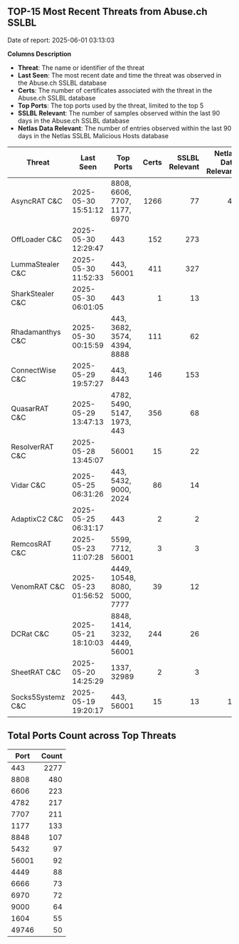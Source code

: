 ## TOP-15 Most Recent Threats from Abuse.ch SSLBL
Date of report: 2025-06-01 03:13:03

**Columns Description**
- **Threat**: The name or identifier of the threat
- **Last Seen**: The most recent date and time the threat was observed in the Abuse.ch SSLBL database
- **Certs**: The number of certificates associated with the threat in the Abuse.ch SSLBL database
- **Top Ports**: The top ports used by the threat, limited to the top 5
- **SSLBL Relevant**: The number of samples observed within the last 90 days in the Abuse.ch SSLBL database
- **Netlas Data Relevant**: The number of entries observed within the last 90 days in the Netlas SSLBL Malicious Hosts database



| Threat                     | Last Seen           | Top Ports          | Certs        | SSLBL Relevant   | Netlas Data Relevant  |
|----------------------------|---------------------|--------------------|-------------:|-----------------:|----------------------:|
| AsyncRAT C&C               | 2025-05-30 15:51:12 | 8808, 6606, 7707, 1177, 6970 | 1266 | 77 | 47 |
| OffLoader C&C              | 2025-05-30 12:29:47 | 443 | 152 | 273 | 1 |
| LummaStealer C&C           | 2025-05-30 11:52:33 | 443, 56001 | 411 | 327 | 0 |
| SharkStealer C&C           | 2025-05-30 06:01:05 | 443 | 1 | 13 | 0 |
| Rhadamanthys C&C           | 2025-05-30 00:15:59 | 443, 3682, 3574, 4394, 8888 | 111 | 62 | 8 |
| ConnectWise C&C            | 2025-05-29 19:57:27 | 443, 8443 | 146 | 153 | 7 |
| QuasarRAT C&C              | 2025-05-29 13:47:13 | 4782, 5490, 5147, 1973, 443 | 356 | 68 | 2 |
| ResolverRAT C&C            | 2025-05-28 13:45:07 | 56001 | 15 | 22 | 0 |
| Vidar C&C                  | 2025-05-25 06:31:26 | 443, 5432, 9000, 2024 | 86 | 14 | 4 |
| AdaptixC2 C&C              | 2025-05-25 06:31:17 | 443 | 2 | 2 | 1 |
| RemcosRAT C&C              | 2025-05-23 11:07:28 | 5599, 7712, 56001 | 3 | 3 | 0 |
| VenomRAT C&C               | 2025-05-23 01:56:52 | 4449, 10548, 8080, 5000, 7777 | 39 | 12 | 5 |
| DCRat C&C                  | 2025-05-21 18:10:03 | 8848, 1414, 3232, 4449, 56001 | 244 | 26 | 0 |
| SheetRAT C&C               | 2025-05-20 14:25:29 | 1337, 32989 | 2 | 3 | 0 |
| Socks5Systemz C&C          | 2025-05-19 19:20:17 | 443, 56001 | 15 | 13 | 10 |

## Total Ports Count across Top Threats
| Port       | Count      |
|------------|-----------:|
| 443 | 2277 |
| 8808 | 480 |
| 6606 | 223 |
| 4782 | 217 |
| 7707 | 211 |
| 1177 | 133 |
| 8848 | 107 |
| 5432 | 97 |
| 56001 | 92 |
| 4449 | 88 |
| 6666 | 73 |
| 6970 | 72 |
| 9000 | 64 |
| 1604 | 55 |
| 49746 | 50 |